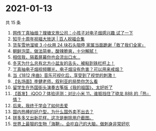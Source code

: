 # 2021-01-13

共 15 条

<!-- BEGIN ZHIHUVIDEO -->
<!-- 最后更新时间 Wed Jan 13 2021 00:31:34 GMT+0800 (CST) -->
1. [网传丁真抽烟？理塘文旅公司：小孩子对电子烟感兴趣 试了一下](https://www.zhihu.com/zvideo/1332023956367450112)
1. [知乎十周年祝福大放送 | 百人祝福合集](https://www.zhihu.com/zvideo/1332174331678502912)
1. [货车雪地溜坡 3 小伙用 24 块石头阻停 家属当面跪谢「救了我们全家」](https://www.zhihu.com/zvideo/1332274274485428224)
1. [朝鲜泡菜，做法简单，酸辣脆爽，十分解腻！](https://www.zhihu.com/zvideo/1332366568228466688)
1. [相信我，隔着屏幕你也会流出口水...](https://www.zhihu.com/zvideo/1332354949879795712)
1. [冬天为什么总有北方小盆友的舌头，被粘到铁栏杆上！](https://www.zhihu.com/zvideo/1332390644221001728)
1. [丁真抽电子烟视频曝光，电子烟没有危害？可以用来戒烟？](https://www.zhihu.com/zvideo/1332271837959843840)
1. [当《1812 序曲》音乐可视化后，享受到了视觉的刺激！](https://www.zhihu.com/zvideo/1332310199080620032)
1. [【名场面】李健老师，叙利亚的局势你怎么看](https://www.zhihu.com/zvideo/1329882067355283456)
1. [留学生在外国街头演奏古筝版《我的祖国》，太好听了](https://www.zhihu.com/zvideo/1332428034910285824)
1. [【首发】 iQOO 7 体验评测：对比小米 11，谁抵挡住了骁龙 888 的「热」情？](https://www.zhihu.com/zvideo/1332040105654181888)
1. [后来，我终于学会了如何去爱](https://www.zhihu.com/zvideo/1332034599702773760)
1. [国内热捧的好户型，为什么国外卖不出去？](https://www.zhihu.com/zvideo/1332027998812889088)
1. [拼多多又出新花样，这次是删除用户截图。](https://www.zhihu.com/zvideo/1332410256404897792)
1. [世界上最狠的生物「海鞘」，会吃自己的大脑，做刺身非常好吃](https://www.zhihu.com/zvideo/1331764351188463616)
<!-- END ZHIHUVIDEO -->
